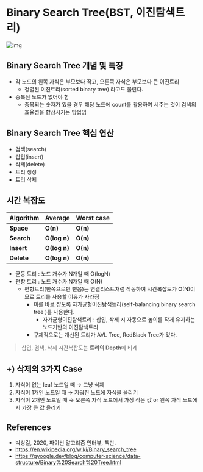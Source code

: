 # Binary Search Tree(BST, 이진탐색트리)

![img](https://upload.wikimedia.org/wikipedia/commons/thumb/d/da/Binary_search_tree.svg/180px-Binary_search_tree.svg.png)

## Binary Search Tree 개념 및 특징

- 각 노드의 왼쪽 자식은 부모보다 작고, 오른쪽 자식은 부모보다 큰 이진트리
  - 정렬된 이진트리(sorted binary tree) 라고도 불린다.
- 중복된 노드가 없어야 함
  - 중복되는 숫자가 있을 경우 해당 노드에 count를 활용하여 세주는 것이 검색의 효율성을 향상시키는 방법임



## Binary Search Tree 핵심 연산

- 검색(search)
- 삽입(insert)
- 삭제(delete)
- 트리 생성
- 트리 삭제



## 시간 복잡도

| Algorithm  | Average      | Worst case |
| ---------- | ------------ | ---------- |
| **Space**  | **O(n)**     | **O(n)**   |
| **Search** | **O(log n)** | **O(n)**   |
| **Insert** | **O(log n)** | **O(n)**   |
| **Delete** | **O(log n)** | **O(n)**   |



- 균등 트리 : 노드 개수가 N개일 때 O(logN)
- 편향 트리 : 노드 개수가 N개일 때 O(N)
  - 편향트리(한쪽으로만 뻗음)는 연결리스트처럼 작동하여 시간복잡도가 O(N)이므로 트리를 사용할 이유가 사라짐
    - 이를 바로 잡도록 자가균형이진탐색트리(self-balancing binary search tree )를 사용한다. 
      - 자가균형이진탐색트리 : 삽입, 삭제 시 자동으로 높이를 작게 유지하는 노드기반의 이진탐색트리
    - 구체적으로는 개선된 트리가 AVL Tree, RedBlack Tree가 있다.

> 삽입, 검색, 삭제 시간복잡도는 **트리의 Depth**에 비례



## +) 삭제의 3가지 Case

1. 자식이 없는 leaf 노드일 때 → 그냥 삭제
2. 자식이 1개인 노드일 때 → 지워진 노드에 자식을 올리기
3. 자식이 2개인 노드일 때 → 오른쪽 자식 노드에서 가장 작은 값 or 왼쪽 자식 노드에서 가장 큰 값 올리기



## References

- 박상길, 2020, 파이썬 알고리즘 인터뷰, 책만.
- https://en.wikipedia.org/wiki/Binary_search_tree
- https://gyoogle.dev/blog/computer-science/data-structure/Binary%20Search%20Tree.html

